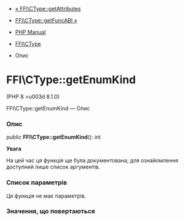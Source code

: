 - [« FFI\CType::getAttributes](ffi-ctype.getattributes.md)
- [FFI\CType::getFuncABI »](ffi-ctype.getfuncabi.md)

- [PHP Manual](index.md)
- [FFI\CType](class.ffi-ctype.md)
- Опис

# FFI\CType::getEnumKind

(PHP 8 \>u003d 8.1.0)

FFI\CType::getEnumKind — Опис

### Опис

public **FFI\CType::getEnumKind**(): int

**Увага**

На цей час ця функція ще була документована; для
ознайомлення доступний лише список аргументів.

### Список параметрів

Ця функція не має параметрів.

### Значення, що повертаються
